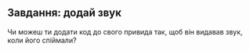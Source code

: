 ## Завдання: додай звук

Чи можеш ти додати код до свого привида так, щоб він видавав звук, коли його спіймали?